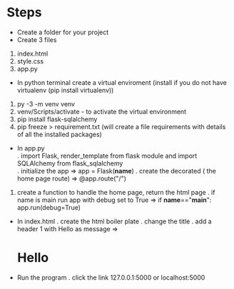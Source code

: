 # Steps
- Create a folder for your project  
- Create 3 files  
1. index.html
2. style.css
3. app.py

- In python terminal create a virtual enviroment (install if you do not have virtualenv (pip install virtualenv))
1. py -3 -m venv venv
2. venv/Scripts/activate - to activate the virtual environment
3. pip install flask-sqlalchemy
4. pip freeze > requirement.txt (will create a file requirements with details of all the installed packages)

- In app.py  
. import Flask, render_template from flask module and import SQLAlchemy from flask_sqlalchemy  
. initialize the app => app = Flask(__name__)
. create the decorated ( the home page route) => @app.route("/")  
1. create a function to handle the home page, return the html page
. if name is main run app with debug set to True => if __name__=="__main__": app.run(debug=True)

- In index.html
. create the html boiler plate
. change the title
. add a header 1 with Hello as message => <h1>Hello</h1>

- Run the program
. click the link 127.0.0.1:5000 or localhost:5000
